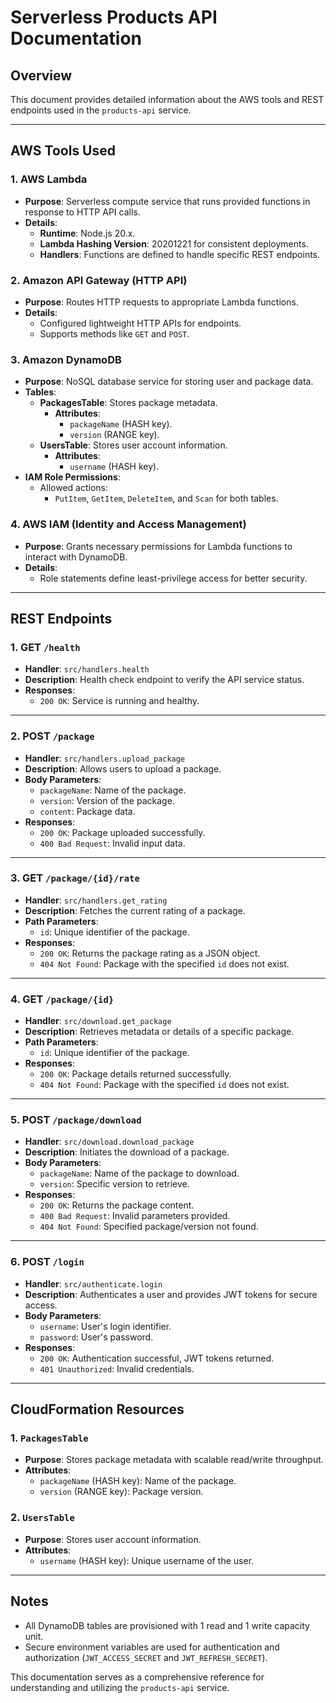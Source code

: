 # **Serverless Products API Documentation**


## **Overview**
This document provides detailed information about the AWS tools and REST endpoints used in the `products-api` service.


---


## **AWS Tools Used**


### **1. AWS Lambda**
- **Purpose**: Serverless compute service that runs provided functions in response to HTTP API calls.
- **Details**:
  - **Runtime**: Node.js 20.x.
  - **Lambda Hashing Version**: 20201221 for consistent deployments.
  - **Handlers**: Functions are defined to handle specific REST endpoints.


### **2. Amazon API Gateway (HTTP API)**
- **Purpose**: Routes HTTP requests to appropriate Lambda functions.
- **Details**:
  - Configured lightweight HTTP APIs for endpoints.
  - Supports methods like `GET` and `POST`.


### **3. Amazon DynamoDB**
- **Purpose**: NoSQL database service for storing user and package data.
- **Tables**:
  - **PackagesTable**: Stores package metadata.
    - **Attributes**:
      - `packageName` (HASH key).
      - `version` (RANGE key).
  - **UsersTable**: Stores user account information.
    - **Attributes**:
      - `username` (HASH key).
- **IAM Role Permissions**:
  - Allowed actions:
    - `PutItem`, `GetItem`, `DeleteItem`, and `Scan` for both tables.


### **4. AWS IAM (Identity and Access Management)**
- **Purpose**: Grants necessary permissions for Lambda functions to interact with DynamoDB.
- **Details**:
  - Role statements define least-privilege access for better security.


---


## **REST Endpoints**


### **1. GET `/health`**
- **Handler**: `src/handlers.health`
- **Description**: Health check endpoint to verify the API service status.
- **Responses**:
  - `200 OK`: Service is running and healthy.


---


### **2. POST `/package`**
- **Handler**: `src/handlers.upload_package`
- **Description**: Allows users to upload a package.
- **Body Parameters**:
  - `packageName`: Name of the package.
  - `version`: Version of the package.
  - `content`: Package data.
- **Responses**:
  - `200 OK`: Package uploaded successfully.
  - `400 Bad Request`: Invalid input data.


---


### **3. GET `/package/{id}/rate`**
- **Handler**: `src/handlers.get_rating`
- **Description**: Fetches the current rating of a package.
- **Path Parameters**:
  - `id`: Unique identifier of the package.
- **Responses**:
  - `200 OK`: Returns the package rating as a JSON object.
  - `404 Not Found`: Package with the specified `id` does not exist.


---


### **4. GET `/package/{id}`**
- **Handler**: `src/download.get_package`
- **Description**: Retrieves metadata or details of a specific package.
- **Path Parameters**:
  - `id`: Unique identifier of the package.
- **Responses**:
  - `200 OK`: Package details returned successfully.
  - `404 Not Found`: Package with the specified `id` does not exist.


---


### **5. POST `/package/download`**
- **Handler**: `src/download.download_package`
- **Description**: Initiates the download of a package.
- **Body Parameters**:
  - `packageName`: Name of the package to download.
  - `version`: Specific version to retrieve.
- **Responses**:
  - `200 OK`: Returns the package content.
  - `400 Bad Request`: Invalid parameters provided.
  - `404 Not Found`: Specified package/version not found.


---


### **6. POST `/login`**
- **Handler**: `src/authenticate.login`
- **Description**: Authenticates a user and provides JWT tokens for secure access.
- **Body Parameters**:
  - `username`: User's login identifier.
  - `password`: User's password.
- **Responses**:
  - `200 OK`: Authentication successful, JWT tokens returned.
  - `401 Unauthorized`: Invalid credentials.


---


## **CloudFormation Resources**


### **1. `PackagesTable`**
- **Purpose**: Stores package metadata with scalable read/write throughput.
- **Attributes**:
  - `packageName` (HASH key): Name of the package.
  - `version` (RANGE key): Package version.


### **2. `UsersTable`**
- **Purpose**: Stores user account information.
- **Attributes**:
  - `username` (HASH key): Unique username of the user.


---


## **Notes**
- All DynamoDB tables are provisioned with 1 read and 1 write capacity unit.
- Secure environment variables are used for authentication and authorization (`JWT_ACCESS_SECRET` and `JWT_REFRESH_SECRET`).


This documentation serves as a comprehensive reference for understanding and utilizing the `products-api` service.
